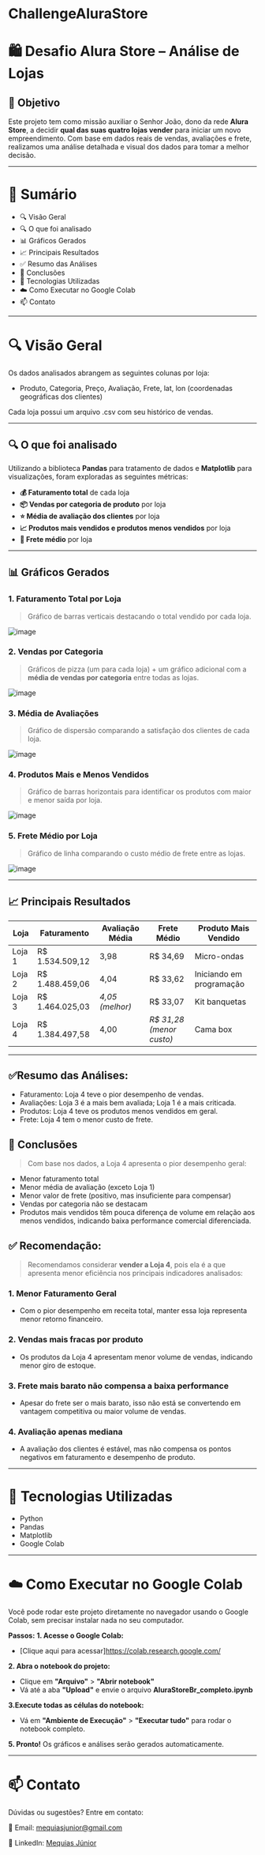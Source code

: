 # ChallengeAluraStore

# 🛍️ Desafio Alura Store – Análise de Lojas

## 📌 Objetivo

Este projeto tem como missão auxiliar o Senhor João, dono da rede **Alura Store**, a decidir **qual das suas quatro lojas vender** para iniciar um novo empreendimento. Com base em dados reais de vendas, avaliações e frete, realizamos uma análise detalhada e visual dos dados para tomar a melhor decisão.

---

# 🧾 Sumário
- 🔍 Visão Geral
- 🔍 O que foi analisado
- 📊 Gráficos Gerados
- 📈 Principais Resultados
- ✅ Resumo das Análises
- 🧠 Conclusões
- 🧠 Tecnologias Utilizadas
- ☁️ Como Executar no Google Colab
- 📫 Contato
  
---

# 🔍 Visão Geral

Os dados analisados abrangem as seguintes colunas por loja:

- Produto, Categoria, Preço, Avaliação, Frete, lat, lon (coordenadas geográficas dos clientes)

Cada loja possui um arquivo .csv com seu histórico de vendas.

---

## 🔍 O que foi analisado

Utilizando a biblioteca **Pandas** para tratamento de dados e **Matplotlib** para visualizações, foram exploradas as seguintes métricas:

- **💰 Faturamento total** de cada loja
- **📦 Vendas por categoria de produto** por loja
- **⭐ Média de avaliação dos clientes** por loja
- **📈 Produtos mais vendidos e produtos menos vendidos** por loja
- **🚚 Frete médio** por loja

---

## 📊 Gráficos Gerados

### 1. **Faturamento Total por Loja**
> Gráfico de barras verticais destacando o total vendido por cada loja.

![image](https://github.com/user-attachments/assets/d529f560-c2b6-43f5-9d1d-3439d0576bbe)

### 2. **Vendas por Categoria**
> Gráficos de pizza (um para cada loja) + um gráfico adicional com a **média de vendas por categoria** entre todas as lojas.

![image](https://github.com/user-attachments/assets/e2241eb5-7600-4bcd-a121-b3e7825697ce)

### 3. **Média de Avaliações**
> Gráfico de dispersão comparando a satisfação dos clientes de cada loja.

![image](https://github.com/user-attachments/assets/cb151821-d920-48a0-bafa-5e8e846750de)

### 4. **Produtos Mais e Menos Vendidos**
> Gráfico de barras horizontais para identificar os produtos com maior e menor saída por loja.

![image](https://github.com/user-attachments/assets/1a91a4a1-6d97-478c-a9a6-7c3645121cd8)

### 5. **Frete Médio por Loja**
> Gráfico de linha comparando o custo médio de frete entre as lojas.

![image](https://github.com/user-attachments/assets/5e569452-bf0d-4fac-a052-32d084337d8a)

---

## 📈 Principais Resultados

| Loja     | Faturamento     | Avaliação Média | Frete Médio              | Produto Mais Vendido     |
|----------|-----------------|-----------------|--------------------------|--------------------------|
| Loja 1   | R$ 1.534.509,12 | 3,98            | R$ 34,69                 | Micro-ondas              |
| Loja 2   | R$ 1.488.459,06 | 4,04            | R$ 33,62                 | Iniciando em programação |
| Loja 3   | R$ 1.464.025,03 | *4,05 (melhor)* | R$ 33,07                 | Kit banquetas            |
| Loja 4   | R$ 1.384.497,58 | 4,00            | *R$ 31,28 (menor custo)* | Cama box                 |

---

## ✅Resumo das Análises:

- Faturamento: Loja 4 teve o pior desempenho de vendas.
- Avaliações: Loja 3 é a mais bem avaliada; Loja 1 é a mais criticada.
- Produtos: Loja 4 teve os produtos menos vendidos em geral.
- Frete: Loja 4 tem o menor custo de frete.

## 🧠 Conclusões

> Com base nos dados, a Loja 4 apresenta o pior desempenho geral:
  - Menor faturamento total
  - Menor média de avaliação (exceto Loja 1)
  - Menor valor de frete (positivo, mas insuficiente para compensar)
  - Vendas por categoria não se destacam
  - Produtos mais vendidos têm pouca diferença de volume em relação aos menos vendidos, indicando baixa performance comercial diferenciada.

## ✅ Recomendação:

> Recomendamos considerar **vender a Loja 4**, pois ela é a que apresenta menor eficiência nos principais indicadores analisados:
### 1. Menor Faturamento Geral
  - Com o pior desempenho em receita total, manter essa loja representa menor retorno financeiro.

### 2. Vendas mais fracas por produto
  - Os produtos da Loja 4 apresentam menor volume de vendas, indicando menor giro de estoque.

### 3. Frete mais barato não compensa a baixa performance
  - Apesar do frete ser o mais barato, isso não está se convertendo em vantagem competitiva ou maior volume de vendas.

### 4. Avaliação apenas mediana
  - A avaliação dos clientes é estável, mas não compensa os pontos negativos em faturamento e desempenho de produto.

---

# 🧠 Tecnologias Utilizadas

   - Python
   - Pandas
   - Matplotlib
   - Google Colab

---

# ☁️ Como Executar no Google Colab

Você pode rodar este projeto diretamente no navegador usando o Google Colab, sem precisar instalar nada no seu computador.

**Passos:**
**1. Acesse o Google Colab:**

  - [Clique aqui para acessar]https://colab.research.google.com/

**2. Abra o notebook do projeto:**
  - Clique em **"Arquivo"** > **"Abrir notebook"**
  - Vá até a aba **"Upload"** e envie o arquivo **AluraStoreBr_completo.ipynb**

**3.Execute todas as células do notebook:**
  - Vá em **"Ambiente de Execução"** > **"Executar tudo"** para rodar o notebook completo.

**5. Pronto!**
  Os gráficos e análises serão gerados automaticamente.

---

# 📫 Contato
Dúvidas ou sugestões? Entre em contato:

 📧 Email: mequiasjunior@gmail.com

 💼 LinkedIn: [Mequias Júnior](https://www.linkedin.com/in/mequiasjunior/)
